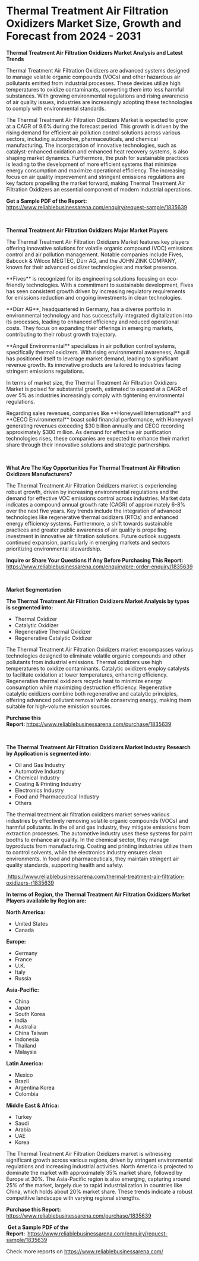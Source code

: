 <p><h1>Thermal Treatment Air Filtration Oxidizers Market Size, Growth and Forecast from 2024 - 2031</h1></p><p><strong>Thermal Treatment Air Filtration Oxidizers Market Analysis and Latest Trends</strong></p>
<p><p>Thermal Treatment Air Filtration Oxidizers are advanced systems designed to manage volatile organic compounds (VOCs) and other hazardous air pollutants emitted from industrial processes. These devices utilize high temperatures to oxidize contaminants, converting them into less harmful substances. With growing environmental regulations and rising awareness of air quality issues, industries are increasingly adopting these technologies to comply with environmental standards.</p><p>The Thermal Treatment Air Filtration Oxidizers Market is expected to grow at a CAGR of 9.6% during the forecast period. This growth is driven by the rising demand for efficient air pollution control solutions across various sectors, including automotive, pharmaceuticals, and chemical manufacturing. The incorporation of innovative technologies, such as catalyst-enhanced oxidation and enhanced heat recovery systems, is also shaping market dynamics. Furthermore, the push for sustainable practices is leading to the development of more efficient systems that minimize energy consumption and maximize operational efficiency. The increasing focus on air quality improvement and stringent emissions regulations are key factors propelling the market forward, making Thermal Treatment Air Filtration Oxidizers an essential component of modern industrial operations.</p></p>
<p><strong>Get a Sample PDF of the Report:&nbsp;</strong> <a href="https://www.reliablebusinessarena.com/enquiry/request-sample/1835639?utm_campaign=1948&utm_medium=2&utm_source=Github&utm_content=ia&utm_term=31122024&utm_id=thermal-treatment-air-filtration-oxidizers">https://www.reliablebusinessarena.com/enquiry/request-sample/1835639</a></p>
<p>&nbsp;</p>
<p><strong>Thermal Treatment Air Filtration Oxidizers Major Market Players</strong></p>
<p><p>The Thermal Treatment Air Filtration Oxidizers Market features key players offering innovative solutions for volatile organic compound (VOC) emissions control and air pollution management. Notable companies include Fives, Babcock & Wilcox MEGTEC, Dürr AG, and the JOHN ZINK COMPANY, known for their advanced oxidizer technologies and market presence.</p><p>**Fives** is recognized for its engineering solutions focusing on eco-friendly technologies. With a commitment to sustainable development, Fives has seen consistent growth driven by increasing regulatory requirements for emissions reduction and ongoing investments in clean technologies.</p><p>**Dürr AG**, headquartered in Germany, has a diverse portfolio in environmental technology and has successfully integrated digitalization into its processes, leading to enhanced efficiency and reduced operational costs. They focus on expanding their offerings in emerging markets, contributing to their robust growth trajectory.</p><p>**Anguil Environmental** specializes in air pollution control systems, specifically thermal oxidizers. With rising environmental awareness, Anguil has positioned itself to leverage market demand, leading to significant revenue growth. Its innovative products are tailored to industries facing stringent emissions regulations.</p><p>In terms of market size, the Thermal Treatment Air Filtration Oxidizers Market is poised for substantial growth, estimated to expand at a CAGR of over 5% as industries increasingly comply with tightening environmental regulations. </p><p>Regarding sales revenues, companies like **Honeywell International** and **CECO Environmental** boast solid financial performance, with Honeywell generating revenues exceeding $30 billion annually and CECO recording approximately $300 million. As demand for effective air purification technologies rises, these companies are expected to enhance their market share through their innovative solutions and strategic partnerships.</p></p>
<p>&nbsp;</p>
<p><strong>What Are The Key Opportunities For Thermal Treatment Air Filtration Oxidizers Manufacturers?</strong></p>
<p><p>The Thermal Treatment Air Filtration Oxidizers market is experiencing robust growth, driven by increasing environmental regulations and the demand for effective VOC emissions control across industries. Market data indicates a compound annual growth rate (CAGR) of approximately 6-8% over the next five years. Key trends include the integration of advanced technologies like regenerative thermal oxidizers (RTOs) and enhanced energy efficiency systems. Furthermore, a shift towards sustainable practices and greater public awareness of air quality is propelling investment in innovative air filtration solutions. Future outlook suggests continued expansion, particularly in emerging markets and sectors prioritizing environmental stewardship.</p></p>
<p><strong>Inquire or Share Your Questions If Any Before Purchasing This Report:</strong> <a href="https://www.reliablebusinessarena.com/enquiry/pre-order-enquiry/1835639?utm_campaign=1948&utm_medium=2&utm_source=Github&utm_content=ia&utm_term=31122024&utm_id=thermal-treatment-air-filtration-oxidizers">https://www.reliablebusinessarena.com/enquiry/pre-order-enquiry/1835639</a></p>
<p>&nbsp;</p>
<p><strong>Market Segmentation</strong></p>
<p><strong>The Thermal Treatment Air Filtration Oxidizers Market Analysis by types is segmented into:</strong></p>
<p><ul><li>Thermal Oxidizer</li><li>Catalytic Oxidizer</li><li>Regenerative Thermal Oxidizer</li><li>Regenerative Catalytic Oxidizer</li></ul></p>
<p><p>The Thermal Treatment Air Filtration Oxidizers market encompasses various technologies designed to eliminate volatile organic compounds and other pollutants from industrial emissions. Thermal oxidizers use high temperatures to oxidize contaminants. Catalytic oxidizers employ catalysts to facilitate oxidation at lower temperatures, enhancing efficiency. Regenerative thermal oxidizers recycle heat to minimize energy consumption while maximizing destruction efficiency. Regenerative catalytic oxidizers combine both regenerative and catalytic principles, offering advanced pollutant removal while conserving energy, making them suitable for high-volume emission sources.</p></p>
<p><strong>Purchase this Report:&nbsp;</strong><a href="https://www.reliablebusinessarena.com/purchase/1835639?utm_campaign=1948&utm_medium=2&utm_source=Github&utm_content=ia&utm_term=31122024&utm_id=thermal-treatment-air-filtration-oxidizers">https://www.reliablebusinessarena.com/purchase/1835639</a></p>
<p>&nbsp;</p>
<p><strong>The Thermal Treatment Air Filtration Oxidizers Market Industry Research by Application is segmented into:</strong></p>
<p><ul><li>Oil and Gas Industry</li><li>Automotive Industry</li><li>Chemical Industry</li><li>Coating & Printing Industry</li><li>Electronics Industry</li><li>Food and Pharmaceutical Industry</li><li>Others</li></ul></p>
<p><p>The thermal treatment air filtration oxidizers market serves various industries by effectively removing volatile organic compounds (VOCs) and harmful pollutants. In the oil and gas industry, they mitigate emissions from extraction processes. The automotive industry uses these systems for paint booths to enhance air quality. In the chemical sector, they manage byproducts from manufacturing. Coating and printing industries utilize them to control solvents, while the electronics industry ensures clean environments. In food and pharmaceuticals, they maintain stringent air quality standards, supporting health and safety.</p></p>
<p><a href="https://www.reliablebusinessarena.com/thermal-treatment-air-filtration-oxidizers-r1835639?utm_campaign=1948&utm_medium=2&utm_source=Github&utm_content=ia&utm_term=31122024&utm_id=thermal-treatment-air-filtration-oxidizers">&nbsp;https://www.reliablebusinessarena.com/thermal-treatment-air-filtration-oxidizers-r1835639</a></p>
<p><strong>In terms of Region, the Thermal Treatment Air Filtration Oxidizers Market Players available by Region are:</strong></p>
<p>
    <p> <strong> North America: </strong>
        <ul>
            <li>United States</li>
            <li>Canada</li>
        </ul>
        </p> 
    <p> <strong> Europe: </strong>
        <ul>
            <li>Germany</li>
            <li>France</li>
            <li>U.K.</li>
            <li>Italy</li>
            <li>Russia</li>
        </ul>
        </p> 
    <p> <strong> Asia-Pacific: </strong>
        <ul>
            <li>China</li>
            <li>Japan</li>
            <li>South Korea</li>
            <li>India</li>
            <li>Australia</li>
            <li>China Taiwan</li>
            <li>Indonesia</li>
            <li>Thailand</li>
            <li>Malaysia</li>
        </ul>
        </p> 
    <p> <strong> Latin America: </strong>
        <ul>
            <li>Mexico</li>
            <li>Brazil</li>
            <li>Argentina Korea</li>
            <li>Colombia</li>
        </ul>
        </p> 
    <p> <strong> Middle East & Africa: </strong>
        <ul>
            <li>Turkey</li>
            <li>Saudi</li>
            <li>Arabia</li>
            <li>UAE</li>
            <li>Korea</li>
        </ul>
    </p>
    </p>
<p><p>The Thermal Treatment Air Filtration Oxidizers market is witnessing significant growth across various regions, driven by stringent environmental regulations and increasing industrial activities. North America is projected to dominate the market with approximately 35% market share, followed by Europe at 30%. The Asia-Pacific region is also emerging, capturing around 25% of the market, largely due to rapid industrialization in countries like China, which holds about 20% market share. These trends indicate a robust competitive landscape with varying regional strengths.</p></p>
<p><strong>Purchase this Report: </strong><a href="https://www.reliablebusinessarena.com/purchase/1835639?utm_campaign=1948&utm_medium=2&utm_source=Github&utm_content=ia&utm_term=31122024&utm_id=thermal-treatment-air-filtration-oxidizers">https://www.reliablebusinessarena.com/purchase/1835639</a></p>
<p>&nbsp;<strong>Get a Sample PDF of the Report:&nbsp;&nbsp;</strong><a href="https://www.reliablebusinessarena.com/enquiry/request-sample/1835639?utm_campaign=1948&utm_medium=2&utm_source=Github&utm_content=ia&utm_term=31122024&utm_id=thermal-treatment-air-filtration-oxidizers">https://www.reliablebusinessarena.com/enquiry/request-sample/1835639</a></p>
<p><strong></strong></p>
<p>Check more reports on <a href="https://www.reliablebusinessarena.com/?utm_campaign=1948&utm_medium=2&utm_source=Github&utm_content=ia&utm_term=31122024&utm_id=thermal-treatment-air-filtration-oxidizers">https://www.reliablebusinessarena.com/</a></p>